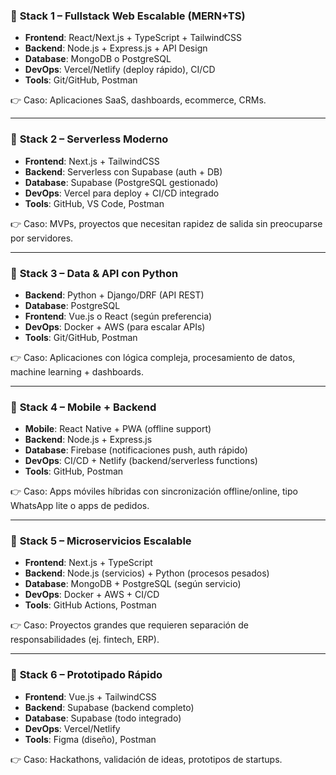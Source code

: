 ### 🔹 **Stack 1 – Fullstack Web Escalable (MERN+TS)**

* **Frontend**: React/Next.js + TypeScript + TailwindCSS
* **Backend**: Node.js + Express.js + API Design
* **Database**: MongoDB o PostgreSQL
* **DevOps**: Vercel/Netlify (deploy rápido), CI/CD
* **Tools**: Git/GitHub, Postman

👉 Caso: Aplicaciones SaaS, dashboards, ecommerce, CRMs.

---

### 🔹 **Stack 2 – Serverless Moderno**

* **Frontend**: Next.js + TailwindCSS
* **Backend**: Serverless con Supabase (auth + DB)
* **Database**: Supabase (PostgreSQL gestionado)
* **DevOps**: Vercel para deploy + CI/CD integrado
* **Tools**: GitHub, VS Code, Postman

👉 Caso: MVPs, proyectos que necesitan rapidez de salida sin preocuparse por servidores.

---

### 🔹 **Stack 3 – Data & API con Python**

* **Backend**: Python + Django/DRF (API REST)
* **Database**: PostgreSQL
* **Frontend**: Vue.js o React (según preferencia)
* **DevOps**: Docker + AWS (para escalar APIs)
* **Tools**: Git/GitHub, Postman

👉 Caso: Aplicaciones con lógica compleja, procesamiento de datos, machine learning + dashboards.

---

### 🔹 **Stack 4 – Mobile + Backend**

* **Mobile**: React Native + PWA (offline support)
* **Backend**: Node.js + Express.js
* **Database**: Firebase (notificaciones push, auth rápido)
* **DevOps**: CI/CD + Netlify (backend/serverless functions)
* **Tools**: GitHub, Postman

👉 Caso: Apps móviles híbridas con sincronización offline/online, tipo WhatsApp lite o apps de pedidos.

---

### 🔹 **Stack 5 – Microservicios Escalable**

* **Frontend**: Next.js + TypeScript
* **Backend**: Node.js (servicios) + Python (procesos pesados)
* **Database**: MongoDB + PostgreSQL (según servicio)
* **DevOps**: Docker + AWS + CI/CD
* **Tools**: GitHub Actions, Postman

👉 Caso: Proyectos grandes que requieren separación de responsabilidades (ej. fintech, ERP).

---

### 🔹 **Stack 6 – Prototipado Rápido**

* **Frontend**: Vue.js + TailwindCSS
* **Backend**: Supabase (backend completo)
* **Database**: Supabase (todo integrado)
* **DevOps**: Vercel/Netlify
* **Tools**: Figma (diseño), Postman

👉 Caso: Hackathons, validación de ideas, prototipos de startups.
